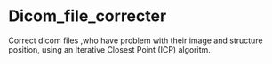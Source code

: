 # Dicom_file_correcter
Correct dicom files ,who have problem with their image and structure position, using an Iterative Closest Point (ICP) algoritm.
